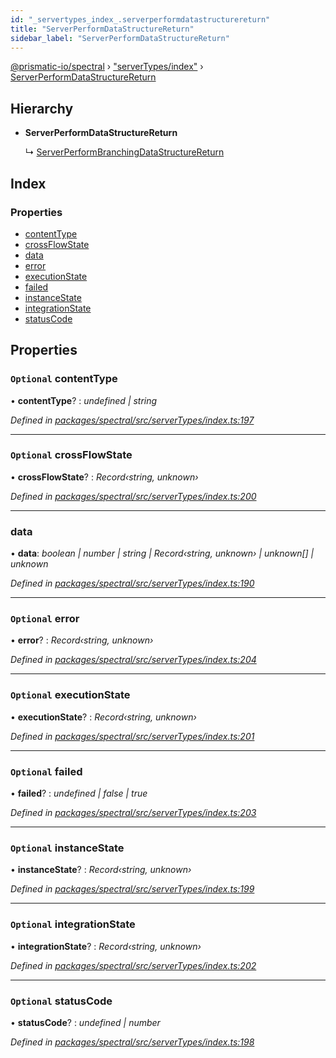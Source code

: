 ```yaml
---
id: "_servertypes_index_.serverperformdatastructurereturn"
title: "ServerPerformDataStructureReturn"
sidebar_label: "ServerPerformDataStructureReturn"
---
```


[@prismatic-io/spectral](../index.md) › ["serverTypes/index"](../modules/_servertypes_index_.md) › [ServerPerformDataStructureReturn](_servertypes_index_.serverperformdatastructurereturn.md)

## Hierarchy

* **ServerPerformDataStructureReturn**

  ↳ [ServerPerformBranchingDataStructureReturn](_servertypes_index_.serverperformbranchingdatastructurereturn.md)

## Index

### Properties

* [contentType](_servertypes_index_.serverperformdatastructurereturn.md#optional-contenttype)
* [crossFlowState](_servertypes_index_.serverperformdatastructurereturn.md#optional-crossflowstate)
* [data](_servertypes_index_.serverperformdatastructurereturn.md#data)
* [error](_servertypes_index_.serverperformdatastructurereturn.md#optional-error)
* [executionState](_servertypes_index_.serverperformdatastructurereturn.md#optional-executionstate)
* [failed](_servertypes_index_.serverperformdatastructurereturn.md#optional-failed)
* [instanceState](_servertypes_index_.serverperformdatastructurereturn.md#optional-instancestate)
* [integrationState](_servertypes_index_.serverperformdatastructurereturn.md#optional-integrationstate)
* [statusCode](_servertypes_index_.serverperformdatastructurereturn.md#optional-statuscode)

## Properties

### `Optional` contentType

• **contentType**? : *undefined | string*

*Defined in [packages/spectral/src/serverTypes/index.ts:197](https://github.com/prismatic-io/spectral/blob/v7.6.2/packages/spectral/src/serverTypes/index.ts#L197)*

___

### `Optional` crossFlowState

• **crossFlowState**? : *Record‹string, unknown›*

*Defined in [packages/spectral/src/serverTypes/index.ts:200](https://github.com/prismatic-io/spectral/blob/v7.6.2/packages/spectral/src/serverTypes/index.ts#L200)*

___

###  data

• **data**: *boolean | number | string | Record‹string, unknown› | unknown[] | unknown*

*Defined in [packages/spectral/src/serverTypes/index.ts:190](https://github.com/prismatic-io/spectral/blob/v7.6.2/packages/spectral/src/serverTypes/index.ts#L190)*

___

### `Optional` error

• **error**? : *Record‹string, unknown›*

*Defined in [packages/spectral/src/serverTypes/index.ts:204](https://github.com/prismatic-io/spectral/blob/v7.6.2/packages/spectral/src/serverTypes/index.ts#L204)*

___

### `Optional` executionState

• **executionState**? : *Record‹string, unknown›*

*Defined in [packages/spectral/src/serverTypes/index.ts:201](https://github.com/prismatic-io/spectral/blob/v7.6.2/packages/spectral/src/serverTypes/index.ts#L201)*

___

### `Optional` failed

• **failed**? : *undefined | false | true*

*Defined in [packages/spectral/src/serverTypes/index.ts:203](https://github.com/prismatic-io/spectral/blob/v7.6.2/packages/spectral/src/serverTypes/index.ts#L203)*

___

### `Optional` instanceState

• **instanceState**? : *Record‹string, unknown›*

*Defined in [packages/spectral/src/serverTypes/index.ts:199](https://github.com/prismatic-io/spectral/blob/v7.6.2/packages/spectral/src/serverTypes/index.ts#L199)*

___

### `Optional` integrationState

• **integrationState**? : *Record‹string, unknown›*

*Defined in [packages/spectral/src/serverTypes/index.ts:202](https://github.com/prismatic-io/spectral/blob/v7.6.2/packages/spectral/src/serverTypes/index.ts#L202)*

___

### `Optional` statusCode

• **statusCode**? : *undefined | number*

*Defined in [packages/spectral/src/serverTypes/index.ts:198](https://github.com/prismatic-io/spectral/blob/v7.6.2/packages/spectral/src/serverTypes/index.ts#L198)*
